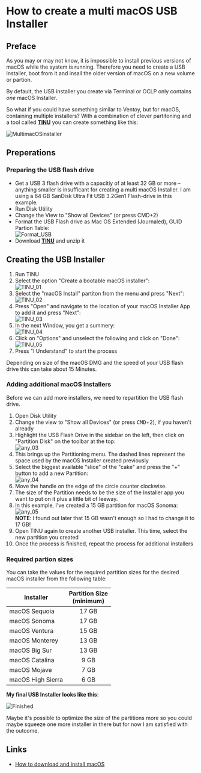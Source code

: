 # How to create a multi macOS USB Installer

## Preface 

As you may or may not know, it is impossible to install previous versions of macOS while the system is running. Therefore you need to create a USB Installer, boot from it and insall the older version of macOS on a new volume or partion. 

By default, the USB installer you create via Terminal or OCLP only contains *one* macOS Installer.

So what if you could have something similar to Ventoy, but for macOS, containing multiple installers? With a combination of clever partitoning and a tool called [**TINU**](https://github.com/ITzTravelInTime/TINU) you can create something like this:

![MultimacOSinstaller](https://github.com/user-attachments/assets/c9b28c7e-7507-443b-867f-12f3ae9ef24a)

## Preperations

### Preparing the USB flash drive

- Get a USB 3 flash drive with a capacitiy of at least 32 GB or more – anything smaller is insufficant for creating a multi macOS Installer. I am using a 64 GB SanDisk Ultra Fit USB 3.2Gen1 Flash-drive in this example.
- Run Disk Utility
- Change the View to "Show all Devices" (or press CMD+2)
- Format the USB Flash drive as Mac OS Extended (Journaled), GUID Partion Table:<br>![Format_USB](https://github.com/user-attachments/assets/57804ad3-53b9-4883-8165-f7d9e223e104)
- Download [**TINU**](https://github.com/ITzTravelInTime/TINU) and unzip it

## Creating the USB Installer

1. Run TINU
2. Select the option "Create a bootable macOS installer":<br>![TINU_01](https://github.com/user-attachments/assets/b54e78c8-f557-4f42-9f74-d6ace1918282)
3. Select the "macOS Install" partiton from the menu and press "Next":<br>![TINU_02](https://github.com/user-attachments/assets/10b03691-7602-4c04-88e2-2c4aadbca86c)
4. Press "Open" and navigate to the location of your macOS Installer App to add it and press "Next":<br>![TINU_03](https://github.com/user-attachments/assets/accf3e39-439b-4627-8787-35ac28317723)
5. In the next Window, you get a summery:<br>![TINU_04](https://github.com/user-attachments/assets/55e99ca4-f13d-497e-ba53-69be14589fde)
6. Click on "Options" and unselect the following and click on "Done":<br>![TINU_05](https://github.com/user-attachments/assets/01f77069-a387-4c28-a289-26cfbc79ba1e)
7. Press "I Understand" to start the process

Depending on size of the macOS DMG and the speed of your USB flash drive this can take about 15 Minutes.

### Adding additional macOS Installers

Before we can add more installers, we need to repartition the USB flash drive. 

1. Open Disk Utility
2. Change the view to "Show all Devices" (or press <kbd>CMD</kbd>+<kbd>2</kbd>), if you haven't already
3. Highlight the USB Flash Drive in the sidebar on the left, then click on "Partition Disk" on the toolbar at the top:<br>![any_03](https://github.com/user-attachments/assets/4e43bfe5-b290-4665-bd42-e984ef00c3b7)
4. This brings up the Partitioning menu. The dashed lines represent the space used by the macOS Installer created previously
5. Select the biggest available "slice" of the "cake" and press the "+" button to add a new Partition:<br>![any_04](https://github.com/user-attachments/assets/41263cad-8618-4c0c-90c7-c67e925c120c)
6. Move the handle on the edge of the circle counter clockwise.
7. The size of the Partition needs to be the size of the Installer app you want to put on it plus a little bit of leeway.
8. In this example, I've created a 15 GB partition for macOS Sonoma:<br>![any_05](https://github.com/user-attachments/assets/d2fe99ea-96a9-445f-bb02-41764fc2e88d)<br> **NOTE**: I found out later that 15 GB wasn't enough so I had to change it to 17 GB!
10. Open TINU again to create another USB installer. This time, select the new partition you created
11. Once the process is finished, repeat the process for additional installers

### Required partion sizes

You can take the values for the required partition sizes for the desired macOS installer from the following table:

Installer | Partition Size <br>(minimum)
----------|:-------------------------:
macOS Sequoia | 17 GB
macOS Sonoma | 17 GB
macOS Ventura | 15 GB
macOS Monterey | 13 GB
macOS Big Sur | 13 GB
macOS Catalina | 9 GB
macOS Mojave | 7 GB 
macOS High Sierra |6 GB

**My final USB Installer looks like this**:

![Finished](https://github.com/user-attachments/assets/d9feafef-c839-4ded-970e-db0228021b17)

Maybe it's possible to optimize the size of the partitions more so you could maybe squeeze one more installer in there but for now I am satisfied with the outcome.

## Links

- [How to download and install macOS](https://support.apple.com/en-us/102662)
